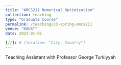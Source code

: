 ```yaml
---
title: "AMCS211 Numerical Optimization"
collection: teaching
type: "Graduate Course"
permalink: /teaching/23-spring-amcs211
venue: "KAUST"
date: 2023-01-01

[//]: # (location: "City, Country")
---
```


Teaching Assistant with Professor George Turkiyyah

[//]: # ()
[//]: # (Heading 1)

[//]: # (======)

[//]: # ()
[//]: # (Heading 2)

[//]: # (======)

[//]: # ()
[//]: # (Heading 3)

[//]: # (======)